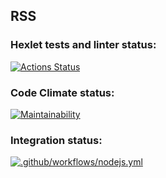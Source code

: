 ## RSS

### Hexlet tests and linter status:
[![Actions Status](https://github.com/SplitCode/frontend-project-11/actions/workflows/hexlet-check.yml/badge.svg)](https://github.com/SplitCode/frontend-project-11/actions)


### Code Climate status:
[![Maintainability](https://api.codeclimate.com/v1/badges/e8b0f7fa174527364cfd/maintainability)](https://codeclimate.com/github/SplitCode/frontend-project-11/maintainability)

### Integration status:
[![.github/workflows/nodejs.yml](https://github.com/SplitCode/frontend-project-11/actions/workflows/nodejs.yml/badge.svg)](https://github.com/SplitCode/frontend-project-11/actions/workflows/nodejs.yml)